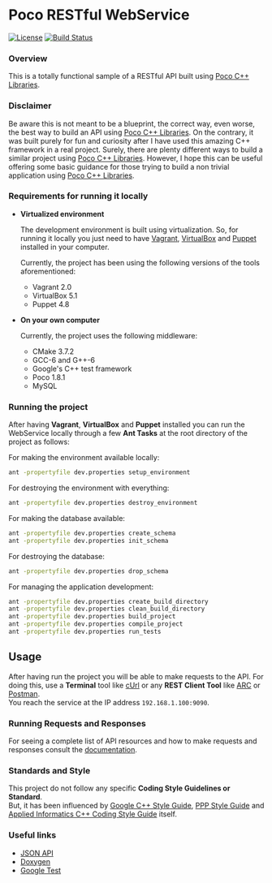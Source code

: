 # Poco RESTful WebService

[![License](https://img.shields.io/badge/License-Apache%202.0-blue.svg)](https://opensource.org/licenses/Apache-2.0)
[![Build Status](https://travis-ci.org/edson-a-soares/poco_restful_webservice.svg?branch=master)](https://travis-ci.org/edson-a-soares/poco_restful_webservice)

### Overview 

This is a totally functional sample of a RESTful API built using [Poco C++ Libraries](https://pocoproject.org).

### Disclaimer

Be aware this is not meant to be a blueprint, the correct way, even worse, the best way to build an API using [Poco C++ Libraries](https://pocoproject.org).
On the contrary, it was built purely for fun and curiosity after I have used this amazing C++ framework in a real project. 
Surely, there are plenty different ways to build a similar project using [Poco C++ Libraries](https://pocoproject.org).
However, I hope this can be useful offering some basic guidance for those trying to build a non trivial application using 
[Poco C++ Libraries](https://pocoproject.org).

### Requirements for running it locally

* **Virtualized environment**

	The development environment is built using virtualization. So, for running it locally you just need to have [Vagrant](https://www.vagrantup.com/docs/installation), [VirtualBox](https://www.virtualbox.org) and [Puppet](https://docs.puppet.com/puppet/3.8/install_debian_ubuntu.html) installed in your computer. 

	Currently, the project has been using the following versions of the tools aforementioned:

	- Vagrant 2.0
	- VirtualBox 5.1
	- Puppet 4.8

* **On your own computer**

	Currently, the project uses the following middleware:

	- CMake 3.7.2
	- GCC-6 and G++-6
	- Google's C++ test framework
	- Poco 1.8.1
	- MySQL

### Running the project

After having **Vagrant**, **VirtualBox** and **Puppet** installed you can run the WebService locally through a few **Ant Tasks** at the root directory of the project as follows:

For making the environment available locally:
```bash
ant -propertyfile dev.properties setup_environment
```

For destroying the environment with everything:
```bash
ant -propertyfile dev.properties destroy_environment
```

For making the database available:
```bash
ant -propertyfile dev.properties create_schema
ant -propertyfile dev.properties init_schema
```

For destroying the database:
```bash
ant -propertyfile dev.properties drop_schema
```

For managing the application development:
```bash
ant -propertyfile dev.properties create_build_directory
ant -propertyfile dev.properties clean_build_directory
ant -propertyfile dev.properties build_project
ant -propertyfile dev.properties compile_project
ant -propertyfile dev.properties run_tests
```

## Usage

After having run the project you will be able to make requests to the API. 
For doing this, use a **Terminal** tool like [cUrl](https://curl.haxx.se) or any **REST Client Tool** like [ARC](https://chrome.google.com/webstore/detail/advanced-rest-client/hgmloofddffdnphfgcellkdfbfbjeloo) or [Postman](https://www.getpostman.com).   
You reach the service at the IP address `192.168.1.100:9090`.

### Running Requests and Responses

For seeing a complete list of API resources and how to make requests and responses consult the [documentation](docs/api/ReferenceGuide.md).

### Standards and Style

This project do not follow any specific **Coding Style Guidelines or Standard**.    
But, it has been influenced by [Google C++ Style Guide](https://google.github.io/styleguide/cppguide.html), 
[PPP Style Guide](http://www.stroustrup.com/Programming/PPP-style-rev3.pdf) and [Applied Informatics C++ Coding Style Guide](https://www.appinf.com/download/CppCodingStyleGuide.pdf) itself.  

### Useful links

* [JSON API](http://jsonapi.org)
* [Doxygen](http://www.stack.nl/~dimitri/doxygen/manual/index.html)
* [Google Test](https://github.com/google/googletest/blob/master/googletest/docs/Primer.md)